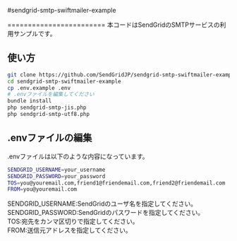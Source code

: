 #sendgrid-smtp-swiftmailer-example

========================
 本コードはSendGridのSMTPサービスの利用サンプルです。

## 使い方

```bash
git clone https://github.com/SendGridJP/sendgrid-smtp-swiftmailer-example.git
cd sendgrid-smtp-swiftmailer-example
cp .env.example .env
# .envファイルを編集してください
bundle install
php sendgrid-smtp-jis.php
php sendgrid-smtp-utf8.php
```

## .envファイルの編集
.envファイルは以下のような内容になっています。

```bash
SENDGRID_USERNAME=your_username
SENDGRID_PASSWORD=your_password
TOS=you@youremail.com,friend1@friendemail.com,friend2@friendemail.com
FROM=you@youremail.com
```
SENDGRID_USERNAME:SendGridのユーザ名を指定してください。  
SENDGRID_PASSWORD:SendGridのパスワードを指定してください。  
TOS:宛先をカンマ区切りで指定してください。  
FROM:送信元アドレスを指定してください。  
